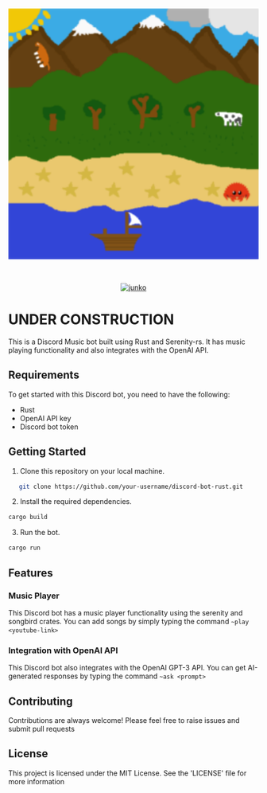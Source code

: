 <div align="center">
  <br />
  <p>
    <a href="https://github.com/serenity-rs/serenity"><img src="https://raw.githubusercontent.com/serenity-rs/serenity/current/logo.png" width="546" alt="serenity-rs" /></a>
  </p>
  <br />
  <p>
  <a href="#">
   <img width="546" alt="junko" src="https://static.wikia.nocookie.net/danganronpa/images/4/4b/Danganronpa_1_Junko_Enoshima_School_Mode_Pixel_Sprite_08.gif" />  
   </a>
  </p>
</div>

# UNDER CONSTRUCTION
This is a Discord Music bot built using Rust and Serenity-rs. It has music playing functionality and also integrates with the OpenAI API.

## Requirements

To get started with this Discord bot, you need to have the following:

- Rust
- OpenAI API key
- Discord bot token

## Getting Started

1. Clone this repository on your local machine.

```bash 
   git clone https://github.com/your-username/discord-bot-rust.git
```

2. Install the required dependencies.
   
```bash
cargo build
```

3. Run the bot.

```bash   
cargo run
```

## Features

### Music Player

This Discord bot has a music player functionality using the serenity and songbird crates. You can add songs by simply typing the command `~play <youtube-link>`

### Integration with OpenAI API

This Discord bot also integrates with the OpenAI GPT-3 API. You can get AI-generated responses by typing the command `~ask <prompt>`

## Contributing

Contributions are always welcome! Please feel free to raise issues and submit pull requests

## License

This project is licensed under the MIT License. See the 'LICENSE' file for more information

